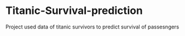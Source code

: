 # Titanic-Survival-prediction
Project used data of titanic survivors to predict survival of passesngers
